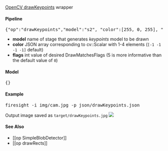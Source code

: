 [OpenCV drawKeypoints](http://docs.opencv.org/modules/features2d/doc/drawing_function_of_keypoints_and_matches.html#drawkeypoints) wrapper

#### Pipeline
<pre>{"op":"drawKeypoints","model":"s2", "color":[255, 0, 255], "flags":5}</pre>
* **model** name of stage that generates _keypoints_ model to be drawn
* **color** JSON array corresponding to cv::Scalar with 1-4 elements (`[-1 -1 -1 -1]` default)
* **flags** int value of desired DrawMatchesFlags (5 is more informative than the default value of `0`)

#### Model
<pre>{}</pre>

#### Example
<pre>firesight -i img/cam.jpg -p json/drawKeypoints.json</pre>
Output image saved as `target/drawKeypoints.jpg`
<img src="https://github.com/firepick1/FireSight/blob/master/img/drawKeypoints.jpg?raw=true">

#### See Also
* [[op SimpleBlobDetector]]
* [[op drawRects]]

